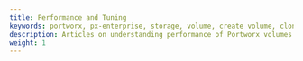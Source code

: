 ```yaml
---
title: Performance and Tuning
keywords: portworx, px-enterprise, storage, volume, create volume, clone volume, performance
description: Articles on understanding performance of Portworx volumes
weight: 1
---
```

